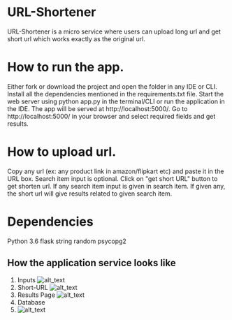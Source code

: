 # URL-Shortener
URL-Shortener is a micro service where users can upload long url and get short url which works exactly as the original url.

# How to run the app.
Either fork or download the project and open the folder in any IDE or CLI.
Install all the dependencies mentioned in the requirements.txt file.
Start the web server using python app.py in the terminal/CLI or run the application in the IDE.
The app will be served at http://localhost:5000/.
Go to http://localhost:5000/ in your browser and select required fields and get results.


# How to upload url.
Copy any url (ex: any product link in amazon/flipkart etc) and paste it in the URL box.
Search item input is optional.
Click on "get short URL" button to get shorten url.
If any search item input is given in search item. If given any, the short url will give results related to given search item.

# Dependencies
Python 3.6
flask
string
random
psycopg2

## How the application service looks like
1. Inputs
![alt_text](https://github.com/tharakmaddineni17/URL-Shortener/blob/URL+Search/.png)
2. Short-URL
![alt_text](https://github.com/tharakmaddineni17/URL-Shortener/blob/Short-URL/.png)
3. Results Page
![alt_text](https://github.com/tharakmaddineni17/URL-Shortener/blob/Results_page/.png)
4. Database
5. ![alt_text](https://github.com/tharakmaddineni17/URL-Shortener/blob/Database/.png)
